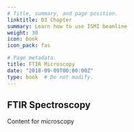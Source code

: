 ```yaml
---
# Title, summary, and page position.
linktitle: 03 Chapter
summary: Learn how to use ISMI beamline
weight: 30
icon: book
icon_pack: fas

# Page metadata.
title: FTIR Microscopy
date: "2018-09-09T00:00:00Z"
type: book  # Do not modify.
---
```


## FTIR Spectroscopy

Content for microscopy

